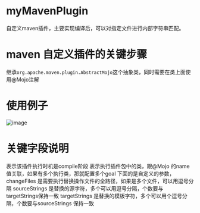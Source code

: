 # myMavenPlugin
自定义maven插件，主要实现编译后，可以对指定文件进行内部字符串匹配。

# maven 自定义插件的关键步骤
继承`org.apache.maven.plugin.AbstractMojo`这个抽象类，同时需要在类上面使用@Mojo注解

# 使用例子
![image](https://user-images.githubusercontent.com/17595316/221070861-73d5da39-c420-4150-b17f-f23cbf3fc59f.png)

# 关键字段说明
<phase> 表示该插件执行时机是compile阶段
<goal>表示执行插件包中的类，跟@Mojo 的name 值关联，如果有多个执行类，那就配置多个goal
<configuration> 下面的是自定义的参数，
changeFiles 是需要执行替换操作文件的全路径，如果是多个文件，可以用逗号分隔
sourceStrings 是替换的源字符，多个可以用逗号分隔，个数要与targetStrings保持一致
targetStrings 是替换的模板字符，多个可以用个逗号分隔，个数要与sourceStrings 保持一致
